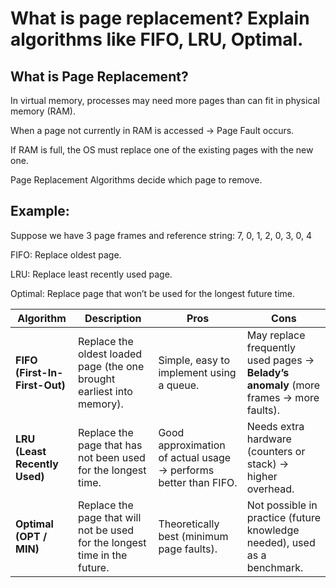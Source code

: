 # What is page replacement? Explain algorithms like FIFO, LRU, Optimal.

## What is Page Replacement?

In virtual memory, processes may need more pages than can fit in physical memory (RAM).

When a page not currently in RAM is accessed → Page Fault occurs.

If RAM is full, the OS must replace one of the existing pages with the new one.

Page Replacement Algorithms decide which page to remove.

## Example:

Suppose we have 3 page frames and reference string:
7, 0, 1, 2, 0, 3, 0, 4

FIFO: Replace oldest page.

LRU: Replace least recently used page.

Optimal: Replace page that won’t be used for the longest future time.

| Algorithm | Description | Pros | Cons |
|-----------|-------------|------|------|
| **FIFO (First-In-First-Out)** | Replace the oldest loaded page (the one brought earliest into memory). | Simple, easy to implement using a queue. | May replace frequently used pages → **Belady’s anomaly** (more frames → more faults). |
| **LRU (Least Recently Used)** | Replace the page that has not been used for the longest time. | Good approximation of actual usage → performs better than FIFO. | Needs extra hardware (counters or stack) → higher overhead. |
| **Optimal (OPT / MIN)** | Replace the page that will not be used for the longest time in the future. | Theoretically best (minimum page faults). | Not possible in practice (future knowledge needed), used as a benchmark. |
